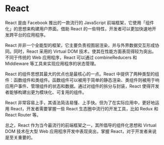 # React

React 是由 Facebook 推出的一款流行的 JavaScript 前端框架，它使用「组件化」的思想来构建用户界面。借助 React 的一些特性，开发者可以更加快速地开发跨平台的应用程序。

React 并非一个全能型的框架，它主要负责视图层渲染，并与外界数据交互形成协同。同时，React 采用的 Virtual DOM 技术，使其在性能方面表现得较为突出。不同于传统的 Web 应用程序，React 可以通过 combineReducers 和 Middleware 等工具来实现应用程序的状态管理。

React 的组件思想其最大的优点也是最核心的一点。React 中提供了两种类型的组件：函数组件和类组件。函数组件可以被用于简单的静态渲染、类组件则被用于响应用户事件、管理组件的状态和数据。通过对组件的拆分与封装，React 使得开发者能够构建出更为模块化、可复用的组件。

React 非常容易上手，其语法简洁易懂、上手快。但为了在实际应用中，更好地运用 React，开发者需要掌握一些 React 生态圈中流行的开发工具，比如 Redux 和 React Router 等。

总之，React 作为当今最流行的前端框架之一，其所倡导的组件化思想和 Virtual DOM 技术在大型 Web 应用程序开发中表现突出，掌握 React，对于开发者来说是至关重要的。